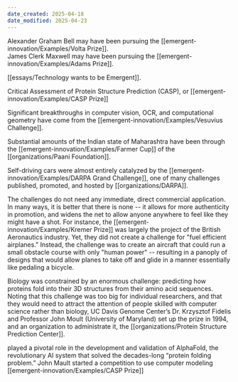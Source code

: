 ```yaml
---
date_created: 2025-04-18
date_modified: 2025-04-23
---
```


Alexander Graham Bell may have been pursuing the [[emergent-innovation/Examples/Volta Prize]].  
James Clerk Maxwell may have been pursuing the [[emergent-innovation/Examples/Adams Prize]].

[[essays/Technology wants to be Emergent]]. 

Critical Assessment of Protein Structure Prediction (CASP), or [[emergent-innovation/Examples/CASP Prize]]

Significant breakthroughs in computer vision, OCR, and computational geometry have come from the [[emergent-innovation/Examples/Vesuvius Challenge]]. 

Substantial amounts of the Indian state of Maharashtra have been through the [[emergent-innovation/Examples/Farmer Cup]] of the [[organizations/Paani Foundation]]. 

Self-driving cars were almost entirely catalyzed by the [[emergent-innovation/Examples/DARPA Grand Challenge]], one of many challenges published, promoted, and hosted by [[organizations/DARPA]]. 

The challenges do not need any immediate, direct commercial application. In many ways, it is better that there is none -- it allows for more authenticity in promotion, and widens the net to allow anyone anywhere to feel like they might have a shot.  For instance, the [[emergent-innovation/Examples/Kremer Prize]] was largely the project of the British Aeronautics industry. Yet, they did not create a challenge for "fuel efficient airplanes." Instead, the challenge was to create an aircraft that could run a small obstacle course with only "human power" -- resulting in a panoply of designs that would allow planes to take off and glide in a manner essentially like pedaling a bicycle. 

Biology was constrained by an enormous challenge: predicting how proteins fold into their 3D structures from their amino acid sequences. Noting that this challenge was too big for individual researchers, and that they would need to attract the attention of people skilled with computer science rather than biology, UC Davis Genome Center’s Dr. Krzysztof Fidelis and Professor John Moult (University of Maryland) set up the prize in 1994, and an organization to administrate it, the [[organizations/Protein Structure Prediction Center]].   

played a pivotal role in the development and validation of AlphaFold, the revolutionary AI system that solved the decades-long “protein folding problem.”
John Mault started a competition to use computer modeling [[emergent-innovation/Examples/CASP Prize]]



